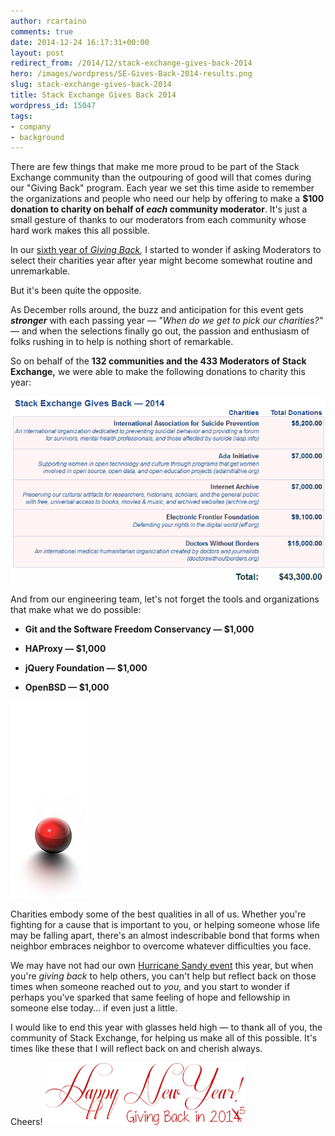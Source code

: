 ```yaml
---
author: rcartaino
comments: true
date: 2014-12-24 16:17:31+00:00
layout: post
redirect_from: /2014/12/stack-exchange-gives-back-2014
hero: /images/wordpress/SE-Gives-Back-2014-results.png
slug: stack-exchange-gives-back-2014
title: Stack Exchange Gives Back 2014
wordpress_id: 15047
tags:
- company
- background
---
```


There are few things that make me more proud to be part of the Stack Exchange community than the outpouring of good will that comes during our "Giving Back" program. Each year we set this time aside to remember the organizations and people who need our help by offering to make a **$100 donation to charity on behalf of _each_ community moderator**. It's just a small gesture of thanks to our moderators from each community whose hard work makes this all possible.

In our [sixth year of ](http://blog.stackoverflow.com/?s=stack+gives+back)_[Giving Back](http://blog.stackoverflow.com/?s=stack+gives+back),_ I started to wonder if asking Moderators to select their charities year after year might become somewhat routine and unremarkable.

But it's been quite the opposite.

As December rolls around, the buzz and anticipation for this event gets **_stronger_** with each passing year — _"When do we get to pick our charities?"_ — and when the selections finally go out, the passion and enthusiasm of folks rushing in to help is nothing short of remarkable.

So on behalf of the **132 communities and the 433 Moderators of Stack Exchange,** we were able to make the following donations to charity this year:

![SE Gives Back 2014 results](/images/wordpress/SE-Gives-Back-2014-results.png)

And from our engineering team, let's not forget the tools and organizations that make what we do possible:



	
  * **Git and the Software Freedom Conservancy — $1,000**

	
  * **HAProxy — $1,000**

	
  * **jQuery Foundation — $1,000**

	
  * **OpenBSD — $1,000**


![lonely red ball](/images/wordpress/lonely-red-ball.png)

Charities embody some of the best qualities in all of us. Whether you're fighting for a cause that is important to you, or helping someone whose life may be falling apart, there's an almost indescribable bond that forms when neighbor embraces neighbor to overcome whatever difficulties you face.

We may have not had our own [Hurricane Sandy event](http://blog.stackoverflow.com/2012/11/se-podcast-36-we-got-hit-by-a-hurricane/) this year, but when you're _giving back_ to help others, you can't help but reflect back on those times when someone reached out to _you,_ and you start to wonder if perhaps you’ve sparked that same feeling of hope and fellowship in someone else today… if even just a little.

I would like to end this year with glasses held high — to thank all of you, the community of Stack Exchange, for helping us make all of this possible. It's times like these that I will reflect back on and cherish always.

Cheers!
![SE Gives Back 2014](/images/wordpress/SE-Gives-Back-2014.png)
